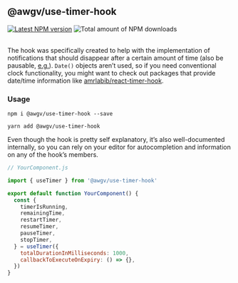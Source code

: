 ## @awgv/use-timer-hook

[![Latest NPM version](https://img.shields.io/npm/v/@awgv/use-timer-hook/latest)](https://www.npmjs.com/package/@awgv/use-timer-hook)
![Total amount of NPM downloads](https://img.shields.io/npm/dt/@awgv/use-timer-hook)
<br>
<br>

The hook was specifically created to help with the implementation of notifications that should disappear after a certain amount of time (also be pausable, [e.g.](https://i.imgur.com/vJDtEOb.gifv)). `Date()` objects aren’t used, so if you need conventional clock functionality, you might want to check out packages that provide date/time information like [amrlabib/react-timer-hook](https://github.com/amrlabib/react-timer-hook).

### Usage

```
npm i @awgv/use-timer-hook --save
```

```
yarn add @awgv/use-timer-hook
```

Even though the hook is pretty self explanatory, it’s also well-documented internally, so you can rely on your editor for autocompletion and information on any of the hook’s members.

```javascript
// YourComponent.js

import { useTimer } from '@awgv/use-timer-hook'

export default function YourComponent() {
  const {
    timerIsRunning,
    remainingTime,
    restartTimer,
    resumeTimer,
    pauseTimer,
    stopTimer,
  } = useTimer({
    totalDurationInMilliseconds: 1000,
    callbackToExecuteOnExpiry: () => {},
  })
}
```
